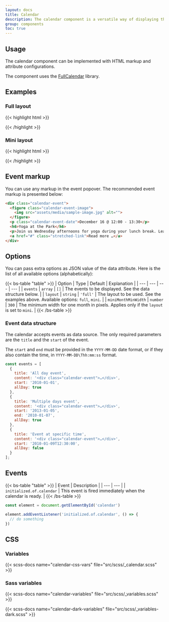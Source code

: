 ```yaml
---
layout: docs
title: Calendar
description: The calendar component is a versatile way of displaying the events.
group: components
toc: true
---
```


## Usage

The calendar component can be implemented with HTML markup and attribute configurations.

The component uses the [FullCalendar](https://fullcalendar.io/) library.

## Examples

### Full layout

<div class="bd-example">
  <div id="calendar-full" class="calendar"></div>
</div>

<script>
document.addEventListener('DOMContentLoaded', () => {
  const now = new Date();
  const nextMonth = new Date(now.getFullYear(), now.getMonth(), now.getDate(), 0, 0);

  const dummyContent = `
<div class="calendar-event">
  <figure class="calendar-event-image">
    <img src="assets/media/sample-image.jpg" alt="">
  </figure>
  <p class="calendar-event-date">December 16 @ 12:00 - 13:30</p>
  <h6>Yoga at the Park</h6>
  <p>Join us Wednesday afternoons for yoga during your lunch break. Leave the building stress of work at the door and find the center of your breath as we practice vinyasa […]</p>
  <a href="#" target="_blank" class="stretched-link">Read more …</a>
</div>
`;

  function getDate(day, hour = 0, minutes = 0) {
    return new Date(now.getFullYear(), now.getMonth(), day, hour, minutes);
  }

  openFrontend.Calendar.then(component => component.getOrCreateInstance('#calendar-full', {
    events: [
      {
        title: 'All day event',
        content: dummyContent,
        start: getDate(8),
        allDay: true,
      },
      {
        title: 'Multiple days event',
        content: dummyContent,
        start: getDate(6),
        end: getDate(10),
        allDay: true,
      },
      {
        title: 'Exact time event',
        content: dummyContent,
        start: getDate(10, 8, 30),
        end: getDate(10, 11, 0),
        allDay: false,
      },
      {
        title: 'Dummy event 1',
        content: dummyContent,
        start: getDate(14),
        allDay: true,
      },
      {
        title: 'Dummy event 2',
        content: dummyContent,
        start: getDate(22),
        allDay: true,
      },
      {
        title: 'Dummy event 3',
        content: dummyContent,
        start: getDate(22),
        end: getDate(25),
        allDay: true,
      },
      {
        title: 'Dummy event 4',
        content: dummyContent,
        start: getDate(27, 10, 0),
        end: getDate(27, 12, 0),
        allDay: false,
      },
      {
        title: 'Dummy event 5',
        content: dummyContent,
        start: getDate(27, 14, 0),
        end: getDate(27, 16, 0),
        allDay: false,
      },
      {
        title: 'Dummy event 6',
        content: dummyContent,
        start: getDate(27, 18, 0),
        end: getDate(27, 20, 0),
        allDay: false,
      },
      {
        title: 'Dummy event 7',
        content: dummyContent,
        start: getDate(27, 22, 0),
        end: getDate(27, 23, 30),
        allDay: false,
      },
      {
        title: 'Dummy event 8',
        content: dummyContent,
        start: getDate(22, 15, 0),
        end: getDate(22, 18, 0),
        allDay: false,
      },
      {
        title: 'Next month event',
        content: dummyContent,
        start: nextMonth.setMonth(nextMonth.getMonth() + 1),
        end: nextMonth.setDate(nextMonth.getDate() + 14),
        allDay: true,
      },
    ],
  }))
})
</script>

{{< highlight html >}}
<div class="calendar" data-of-calendar='{
  "events": [
    {
      "title": "All day event",
      "content": "<div class=\"calendar-event\">…</div>",
      "start": "YYYY-MM-DD",
      "allDay": true
    },
    {
      "title": "Multiple days event",
      "content": "<div class=\"calendar-event\">…</div>",
      "start": "YYYY-MM-DD",
      "end": "YYYY-MM-DD",
      "allDay": true
    },
    {
      "title": "Exact time event",
      "content": "<div class=\"calendar-event\">…</div>",
      "start": "YYYY-MM-DD\Thh:mm:ss",
      "end": "YYYY-MM-DD\Thh:mm:ss",
      "allDay": false
    }
  ]
}'></div>
{{< /highlight >}}

### Mini layout

<div class="bd-example">
  <div id="calendar-mini" class="calendar"></div>
</div>

<script>
document.addEventListener('DOMContentLoaded', () => {
  const now = new Date();
  const nextMonth = new Date(now.getFullYear(), now.getMonth(), now.getDate(), 0, 0);
  const futureDate = new Date();

  const dummyContent = `
<div class="calendar-event">
  <figure class="calendar-event-image">
    <img src="assets/media/sample-image.jpg" alt="">
  </figure>
  <p class="calendar-event-date">December 16 @ 12:00 - 13:30</p>
  <h6>Yoga at the Park</h6>
  <p>Join us Wednesday afternoons for yoga during your lunch break. Leave the building stress of work at the door and find the center of your breath as we practice vinyasa […]</p>
  <a href="#" target="_blank" class="stretched-link">Read more …</a>
</div>
`;

  function getDate(day, hour = 0, minutes = 0) {
    return new Date(now.getFullYear(), now.getMonth(), day, hour, minutes);
  }

  openFrontend.Calendar.then(component => component.getOrCreateInstance('#calendar-mini', {
    layout: 'mini',
    events: [
      {
        title: 'All day event',
        content: dummyContent,
        start: getDate(8),
        allDay: true,
      },
      {
        title: 'Multiple days event',
        content: dummyContent,
        start: getDate(6),
        end: getDate(10),
        allDay: true,
      },
      {
        title: 'Exact time event',
        content: dummyContent,
        start: getDate(10, 8, 30),
        end: getDate(10, 11, 0),
        allDay: false,
      },
      {
        title: 'Dummy event 1',
        content: dummyContent,
        start: getDate(14),
        allDay: true,
      },
      {
        title: 'Dummy event 2',
        content: dummyContent,
        start: getDate(22),
        allDay: true,
      },
      {
        title: 'Dummy event 3',
        content: dummyContent,
        start: getDate(22),
        end: getDate(25),
        allDay: true,
      },
      {
        title: 'Dummy event 4',
        content: dummyContent,
        start: getDate(27, 10, 0),
        end: getDate(27, 12, 0),
        allDay: false,
      },
      {
        title: 'Dummy event 5',
        content: dummyContent,
        start: getDate(27, 14, 0),
        end: getDate(27, 16, 0),
        allDay: false,
      },
      {
        title: 'Dummy event 6',
        content: dummyContent,
        start: getDate(27, 18, 0),
        end: getDate(27, 20, 0),
        allDay: false,
      },
      {
        title: 'Dummy event 7',
        content: dummyContent,
        start: getDate(27, 22, 0),
        end: getDate(27, 23, 30),
        allDay: false,
      },
      {
        title: 'Dummy event 8',
        content: dummyContent,
        start: getDate(22, 15, 0),
        end: getDate(22, 18, 0),
        allDay: false,
      },
      {
        title: 'Next month event',
        content: dummyContent,
        start: nextMonth.setMonth(nextMonth.getMonth() + 1),
        end: nextMonth.setDate(nextMonth.getDate() + 14),
        allDay: true,
      },
      {
        title: 'Future event 1',
        content: dummyContent,
        start: futureDate.setMonth(futureDate.getMonth() + 2),
        end: futureDate.setDate(futureDate.getDate() + 5),
        allDay: true,
      },
    ],
  }))
})
</script>

{{< highlight html >}}
<div class="calendar" data-of-calendar='{
  "layout": "mini",
  "events": […]
}'></div>
{{< /highlight >}}

## Event markup

You can use any markup in the event popover. The recommended event markup is presented below:

```html
<div class="calendar-event">
  <figure class="calendar-event-image">
    <img src="assets/media/sample-image.jpg" alt="">
  </figure>
  <p class="calendar-event-date">December 16 @ 12:00 - 13:30</p>
  <h6>Yoga at the Park</h6>
  <p>Join us Wednesday afternoons for yoga during your lunch break. Leave the building stress of work at the door and find the center of your breath as we practice vinyasa […]</p>
  <a href="#" class="stretched-link">Read more …</a>
</div>
```

## Options

You can pass extra options as JSON value of the data attribute. Here is the list of all available options (alphabetically):

{{< bs-table "table" >}}
| Option | Type | Default | Explanation |
| --- | --- | --- | --- |
| `events` | `array` | `[]` | The events to be displayed. See the data structure below. |
| `layout` | `string` | `'full'` | The layout to be used. See the examples above. Available options: `full`, `mini`. |
| `miniMonthMinWidth` | `number` | `300` | The minimum width for one month in pixels. Applies only if the `layout` is set to `mini`. |
{{< /bs-table >}}

### Event data structure

The calendar accepts events as data source. The only required parameters are the `title` and the `start` of the event.

The `start` and `end` must be provided in the `YYYY-MM-DD` date format, or if they also contain the time, in `YYYY-MM-DD\Thh:mm:ss` format.

```js
const events = [
  {
    title: 'All day event',
    content: '<div class="calendar-event">…</div>',
    start: '2010-01-01',
    allDay: true
  },
  {
    title: 'Multiple days event',
    content: '<div class="calendar-event">…</div>',
    start: '2013-01-05',
    end: '2010-01-07',
    allDay: true
  },
  {
    title: 'Event at specific time',
    content: '<div class="calendar-event">…</div>',
    start: '2010-01-09T12:30:00',
    allDay: false
  }
];
```


## Events

{{< bs-table "table" >}}
| Event | Description |
| --- | --- |
| `initialized.of.calendar` | This event is fired immediately when the calendar is ready. |
{{< /bs-table >}}

```js
const element = document.getElementById('calendar')

element.addEventListener('initialized.of.calendar', () => {
  // do something
})
```

## CSS

### Variables

{{< scss-docs name="calendar-css-vars" file="src/scss/_calendar.scss" >}}

### Sass variables

{{< scss-docs name="calendar-variables" file="src/scss/_variables.scss" >}}

{{< scss-docs name="calendar-dark-variables" file="src/scss/_variables-dark.scss" >}}
